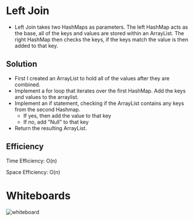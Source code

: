 # Left Join
- Left Join takes two HashMaps as parameters. The left HashMap acts as the base, all of the keys and values are stored within an ArrayList. The right HashMap then checks the keys, if the keys match the value is then added to that key.

## Solution
- First I created an ArrayList to hold all of the values after they are combined.
- Implement a for loop that iterates over the first HashMap. Add the keys and values to the arraylist.
- Implement an if statement, checking if the ArrayList contains any keys from the second Hashmap.
    - If yes, then add the value to that key
    - If no, add "Null" to that key
- Return the resulting ArrayList.

## Efficiency
Time Efficiency: O(n)

Space Efficiency: O(n)

# Whiteboards
![whiteboard](../../images/leftJoin.PNG)
